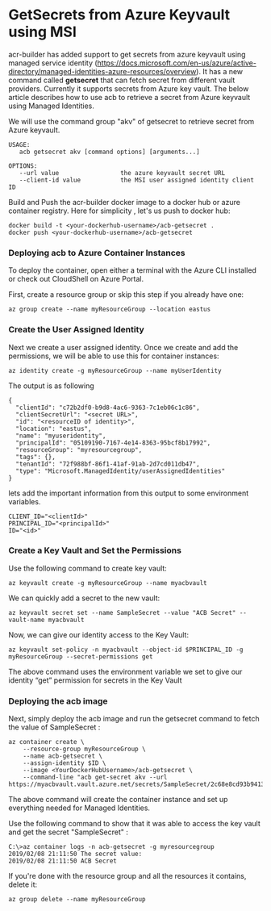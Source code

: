 # GetSecrets from Azure Keyvault using MSI

acr-builder has added support to get secrets from azure keyvault using managed service identity (https://docs.microsoft.com/en-us/azure/active-directory/managed-identities-azure-resources/overview). It has a new command called **getsecret** that can fetch secret from different vault providers. Currently it supports secrets from Azure key vault. The below article describes how to use acb to retrieve a secret from Azure keyvault using Managed Identities. 

We will use the command group "akv" of getsecret to retrieve secret from Azure keyvault.

```
USAGE:
   acb getsecret akv [command options] [arguments...]

OPTIONS:
   --url value                 the azure keyvault secret URL
   --client-id value           the MSI user assigned identity client ID
```

Build and Push the acr-builder docker image to a docker hub or azure container registry. Here for simplicity , let's us push to docker hub:

```
docker build -t <your-dockerhub-username>/acb-getsecret .
docker push <your-dockerhub-username>/acb-getsecret
```

### Deploying acb to Azure Container Instances
To deploy the container, open either a terminal with the Azure CLI installed or check out CloudShell on Azure Portal.

First, create a resource group or skip this step if you already have one:

```
az group create --name myResourceGroup --location eastus
```

### Create the User Assigned Identity

Next we create a user assigned identity. Once we create and add the permissions, we will be able to use this for container instances:

```
az identity create -g myResourceGroup --name myUserIdentity
```

The output is as following
```
{
  "clientId": "c72b2df0-b9d8-4ac6-9363-7c1eb06c1c86",
  "clientSecretUrl": "<secret URL>",
  "id": "<resourceID of identity>",
  "location": "eastus",
  "name": "myuseridentity",
  "principalId": "05109190-7167-4e14-8363-95bcf8b17992",
  "resourceGroup": "myresourcegroup",
  "tags": {},
  "tenantId": "72f988bf-86f1-41af-91ab-2d7cd011db47",
  "type": "Microsoft.ManagedIdentity/userAssignedIdentities"
}
```

lets add the important information from this output to some environment variables.

```
CLIENT_ID="<clientId>"
PRINCIPAL_ID="<principalId>"
ID="<id>"
```

### Create a Key Vault and Set the Permissions
Use the following command to create key vault:

```
az keyvault create -g myResourceGroup --name myacbvault
```

We can quickly add a secret to the new vault:

```
az keyvault secret set --name SampleSecret --value "ACB Secret" --vault-name myacbvault
```
Now, we can give our identity access to the Key Vault:

```
az keyvault set-policy -n myacbvault --object-id $PRINCIPAL_ID -g myResourceGroup --secret-permissions get
```
The above command uses the environment variable we set to give our identity “get” permission for secrets in the Key Vault

### Deploying the acb image

Next, simply deploy the acb image and run the getsecret command to fetch the value of SampleSecret :

```
az container create \
    --resource-group myResourceGroup \
    --name acb-getsecret \
    --assign-identity $ID \
    --image <YourDockerHubUsername>/acb-getsecret \
    --command-line "acb get-secret akv --url https://myacbvault.vault.azure.net/secrets/SampleSecret/2c68e8cd93b941389ac2ad735ffc0353
```
The above command will create the container instance and set up everything needed for Managed Identities.

Use the following command to show that it was able to access the key vault and get the secret "SampleSecret" :

```
C:\>az container logs -n acb-getsecret -g myresourcegroup
2019/02/08 21:11:50 The secret value:
2019/02/08 21:11:50 ACB Secret
```

If you're done with the resource group and all the resources it contains, delete it:

```
az group delete --name myResourceGroup
```
